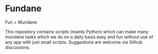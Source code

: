 # Fundane


Fun + Mundane

This repository contains scripts (mainly Python) which can make many mundane tasks which we do on a daily basis easy and fun without use of any app with just small scripts. Suggestions are welcome via Github discussions.
